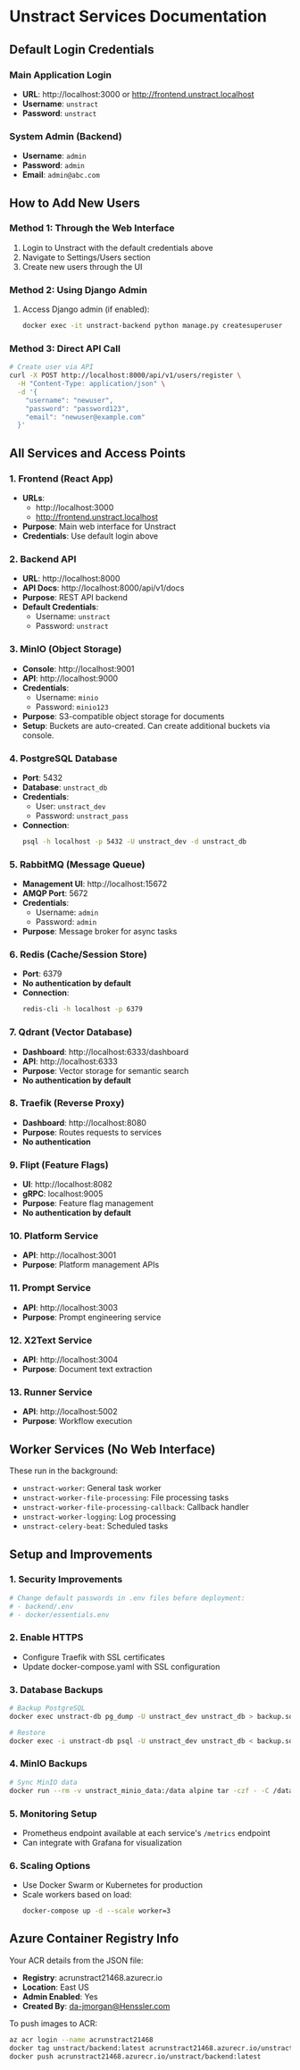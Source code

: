 # Unstract Services Documentation

## Default Login Credentials

### Main Application Login
- **URL**: http://localhost:3000 or http://frontend.unstract.localhost
- **Username**: `unstract`
- **Password**: `unstract`

### System Admin (Backend)
- **Username**: `admin`
- **Password**: `admin`
- **Email**: `admin@abc.com`

## How to Add New Users

### Method 1: Through the Web Interface
1. Login to Unstract with the default credentials above
2. Navigate to Settings/Users section
3. Create new users through the UI

### Method 2: Using Django Admin
1. Access Django admin (if enabled):
   ```bash
   docker exec -it unstract-backend python manage.py createsuperuser
   ```

### Method 3: Direct API Call
```bash
# Create user via API
curl -X POST http://localhost:8000/api/v1/users/register \
  -H "Content-Type: application/json" \
  -d '{
    "username": "newuser",
    "password": "password123",
    "email": "newuser@example.com"
  }'
```

## All Services and Access Points

### 1. Frontend (React App)
- **URLs**: 
  - http://localhost:3000
  - http://frontend.unstract.localhost
- **Purpose**: Main web interface for Unstract
- **Credentials**: Use default login above

### 2. Backend API
- **URL**: http://localhost:8000
- **API Docs**: http://localhost:8000/api/v1/docs
- **Purpose**: REST API backend
- **Default Credentials**: 
  - Username: `unstract`
  - Password: `unstract`

### 3. MinIO (Object Storage)
- **Console**: http://localhost:9001
- **API**: http://localhost:9000
- **Credentials**:
  - Username: `minio`
  - Password: `minio123`
- **Purpose**: S3-compatible object storage for documents
- **Setup**: Buckets are auto-created. Can create additional buckets via console.

### 4. PostgreSQL Database
- **Port**: 5432
- **Database**: `unstract_db`
- **Credentials**:
  - User: `unstract_dev`
  - Password: `unstract_pass`
- **Connection**: 
  ```bash
  psql -h localhost -p 5432 -U unstract_dev -d unstract_db
  ```

### 5. RabbitMQ (Message Queue)
- **Management UI**: http://localhost:15672
- **AMQP Port**: 5672
- **Credentials**:
  - Username: `admin`
  - Password: `admin`
- **Purpose**: Message broker for async tasks

### 6. Redis (Cache/Session Store)
- **Port**: 6379
- **No authentication by default**
- **Connection**:
  ```bash
  redis-cli -h localhost -p 6379
  ```

### 7. Qdrant (Vector Database)
- **Dashboard**: http://localhost:6333/dashboard
- **API**: http://localhost:6333
- **Purpose**: Vector storage for semantic search
- **No authentication by default**

### 8. Traefik (Reverse Proxy)
- **Dashboard**: http://localhost:8080
- **Purpose**: Routes requests to services
- **No authentication**

### 9. Flipt (Feature Flags)
- **UI**: http://localhost:8082
- **gRPC**: localhost:9005
- **Purpose**: Feature flag management
- **No authentication by default**

### 10. Platform Service
- **API**: http://localhost:3001
- **Purpose**: Platform management APIs

### 11. Prompt Service
- **API**: http://localhost:3003
- **Purpose**: Prompt engineering service

### 12. X2Text Service
- **API**: http://localhost:3004
- **Purpose**: Document text extraction

### 13. Runner Service
- **API**: http://localhost:5002
- **Purpose**: Workflow execution

## Worker Services (No Web Interface)
These run in the background:
- `unstract-worker`: General task worker
- `unstract-worker-file-processing`: File processing tasks
- `unstract-worker-file-processing-callback`: Callback handler
- `unstract-worker-logging`: Log processing
- `unstract-celery-beat`: Scheduled tasks

## Setup and Improvements

### 1. Security Improvements
```bash
# Change default passwords in .env files before deployment:
# - backend/.env
# - docker/essentials.env
```

### 2. Enable HTTPS
- Configure Traefik with SSL certificates
- Update docker-compose.yaml with SSL configuration

### 3. Database Backups
```bash
# Backup PostgreSQL
docker exec unstract-db pg_dump -U unstract_dev unstract_db > backup.sql

# Restore
docker exec -i unstract-db psql -U unstract_dev unstract_db < backup.sql
```

### 4. MinIO Backups
```bash
# Sync MinIO data
docker run --rm -v unstract_minio_data:/data alpine tar -czf - -C /data . > minio-backup.tar.gz
```

### 5. Monitoring Setup
- Prometheus endpoint available at each service's `/metrics` endpoint
- Can integrate with Grafana for visualization

### 6. Scaling Options
- Use Docker Swarm or Kubernetes for production
- Scale workers based on load:
  ```bash
  docker-compose up -d --scale worker=3
  ```

## Azure Container Registry Info
Your ACR details from the JSON file:
- **Registry**: acrunstract21468.azurecr.io
- **Location**: East US
- **Admin Enabled**: Yes
- **Created By**: da-jmorgan@Henssler.com

To push images to ACR:
```bash
az acr login --name acrunstract21468
docker tag unstract/backend:latest acrunstract21468.azurecr.io/unstract/backend:latest
docker push acrunstract21468.azurecr.io/unstract/backend:latest
```